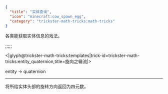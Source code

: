 ```json
{
  "title": "实体查询",
  "icon": "minecraft:cow_spawn_egg",
  "category": "trickster-math-tricks:math-tricks"
}
```

各类能获取实体信息的戏法。

;;;;;

<|glyph@trickster-math-tricks:templates|trick-id=trickster-math-tricks:entity_quaternion,title=旋向之辑流|>

entity -> quaternion

---

将所给实体头部的旋转方向返回为四元数。